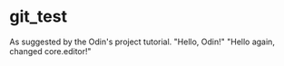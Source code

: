 # git_test
As suggested by the Odin's project tutorial.
"Hello, Odin!"
"Hello again, changed core.editor!"
